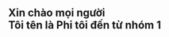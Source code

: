 <h2>Xin chào mọi người <image(https://github.com/user-attachments/assets/0aefd385-a093-4cb0-82ca-ab5b72189d3d)/>
 <br>Tôi tên là Phi tôi đến từ nhóm 1</h2>
